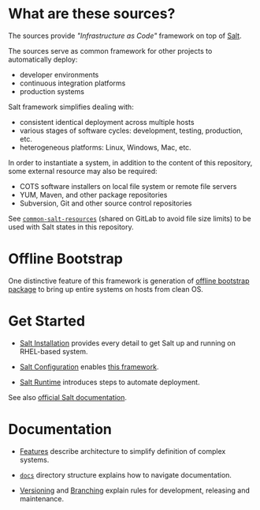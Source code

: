 
# What are these sources? #

The sources provide _"Infrastructure as Code"_
framework on top of [Salt][1].

The sources serve as common framework for other projects to
automatically deploy:
*   developer environments
*   continuous integration platforms
*   production systems

Salt framework simplifies dealing with:
*   consistent identical deployment across multiple hosts
*   various stages of software cycles: development, testing, production, etc.
*   heterogeneous platforms: Linux, Windows, Mac, etc.

In order to instantiate a system, in addition to the content of this
repository, some external resource may also be required:
*   COTS software installers on local file system or remote file servers
*   YUM, Maven, and other package repositories
*   Subversion, Git and other source control repositories

See [`common-salt-resources`][2] (shared on GitLab to avoid file size limits)
to be used with Salt states in this repository.

# Offline Bootstrap #

One distinctive feature of this framework is generation of
[offline bootstrap package](docs/bootstrap) to bring up
entire systems on hosts from clean OS.

# Get Started #

*   [Salt Installation](docs/salt_installation.md)
    provides every detail to get Salt up and running
    on RHEL-based system.

*   [Salt Configuration](docs/salt_configuration.md)
    enables [this framework](docs/framework.md).

*   [Salt Runtime](docs/salt_runtime.md)
    introduces steps to automate deployment.

See also [official Salt documentation](http://docs.saltstack.com/en/latest/).

# Documentation #

*   [Features](docs/features.md)
    describe architecture to simplify definition of complex systems.

*   [`docs`](docs/readme.md)
    directory structure explains how to navigate documentation.

*   [Versioning](docs/versioning.md) and [Branching](docs/branching.md)
    explain rules for development, releasing and maintenance.

[1]: http://saltstack.com/
[2]: https://gitlab.com/uvsmtid/common-salt-resources/tree/develop

